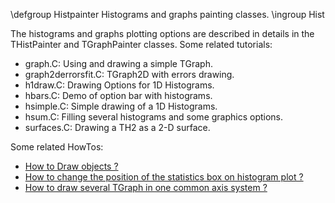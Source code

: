 \defgroup Histpainter Histograms and graphs painting classes.
\ingroup Hist

The histograms and graphs plotting options are described in details in the THistPainter and TGraphPainter classes.
Some related  tutorials:

  - graph.C: Using and drawing a simple TGraph.
  - graph2derrorsfit.C: TGraph2D with errors drawing.
  - h1draw.C: Drawing Options for 1D Histograms.
  - hbars.C: Demo of option bar with histograms.
  - hsimple.C: Simple drawing of a 1D Histograms.
  - hsum.C: Filling several histograms and some graphics options.
  - surfaces.C: Drawing a TH2 as a 2-D surface.

Some related HowTos:
  - [How to Draw objects ?](https://root-forum.cern.ch/t/how-to-draw-objects/28249)
  - [How to change the position of the statistics box on histogram plot ?](https://root-forum.cern.ch/t/how-to-change-the-position-of-the-statistics-box-on-histogram-plot/28262)
  - [How to draw several TGraph in one common axis system ?](https://root-forum.cern.ch/t/how-to-draw-several-tgraph-in-one-common-axis-system/28261)
